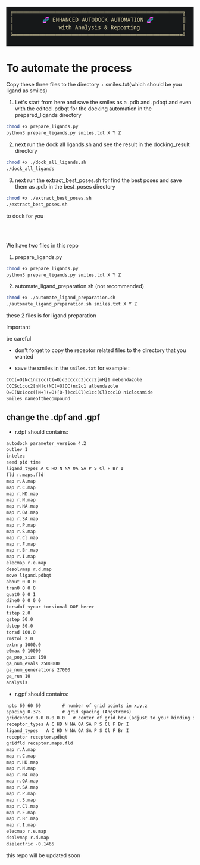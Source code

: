 
<p align="center">
  <img src="./image.png"/>
</p>


# To automate the process
Copy these three files to the directory + smiles.txt(which should be you ligand as smiles) 
1. Let's start from here and save the smiles as a .pdb and .pdbqt and even with the edited .pdbqt for the docking automation in the prepared_ligands directory

```bash
chmod +x prepare_ligands.py
python3 prepare_ligands.py smiles.txt X Y Z
```

2. next run the dock all ligands.sh and see the result in the docking_result directory
```bash
chmod +x ./dock_all_ligands.sh
./dock_all_ligands
```

3. next run the extract_best_poses.sh for find the best poses and save them as .pdb in the best_poses directory
```bash
chmod +x ./extract_best_poses.sh
./extract_best_poses.sh
```
to dock for you 


</br></br>



We have two files in this repo 
1. prepare_ligands.py 

```bash
chmod +x prepare_ligands.py
python3 prepare_ligands.py smiles.txt X Y Z
```

2. automate_ligand_preparation.sh (not recommended)
```bash
chmod +x ./automate_ligand_preparation.sh
./automate_ligand_preparation.sh smiles.txt X Y Z
```
these 2 files is for ligand preparation



> [!IMPORTANT]
> be careful

- don't forget to copy the receptor related files to the directory that you wanted

- save the smiles in the `smiles.txt`
    for example :
```txt
COC(=O)Nc1nc2cc(C(=O)c3ccccc3)ccc2[nH]1 mebendazole
CCCSc1ccc2[nH]c(NC(=O)OC)nc2c1 albendazole
O=C(Nc1ccc([N+](=O)[O-])cc1Cl)c1cc(Cl)ccc1O niclosamide
Smiles nameofthecompound
```

## change the .dpf and .gpf
- r.dpf should contains:
```txt
autodock_parameter_version 4.2
outlev 1
intelec
seed pid time
ligand_types A C HD N NA OA SA P S Cl F Br I
fld r.maps.fld
map r.A.map
map r.C.map
map r.HD.map
map r.N.map
map r.NA.map
map r.OA.map
map r.SA.map
map r.P.map
map r.S.map
map r.Cl.map
map r.F.map
map r.Br.map
map r.I.map
elecmap r.e.map
desolvmap r.d.map
move ligand.pdbqt
about 0 0 0
tran0 0 0 0
quat0 0 0 1
dihe0 0 0 0 0
torsdof <your torsional DOF here>
tstep 2.0
qstep 50.0
dstep 50.0
torsd 100.0
rmstol 2.0
extnrg 1000.0
e0max 0 10000
ga_pop_size 150
ga_num_evals 2500000
ga_num_generations 27000
ga_run 10
analysis
```

- r.gpf should contains:
```txt
npts 60 60 60        # number of grid points in x,y,z
spacing 0.375        # grid spacing (Angstroms)
gridcenter 0.0 0.0 0.0   # center of grid box (adjust to your binding site)
receptor_types A C HD N NA OA SA P S Cl F Br I
ligand_types   A C HD N NA OA SA P S Cl F Br I
receptor receptor.pdbqt
gridfld receptor.maps.fld
map r.A.map
map r.C.map
map r.HD.map
map r.N.map
map r.NA.map
map r.OA.map
map r.SA.map
map r.P.map
map r.S.map
map r.Cl.map
map r.F.map
map r.Br.map
map r.I.map
elecmap r.e.map
dsolvmap r.d.map
dielectric -0.1465
```
this repo will be updated soon 